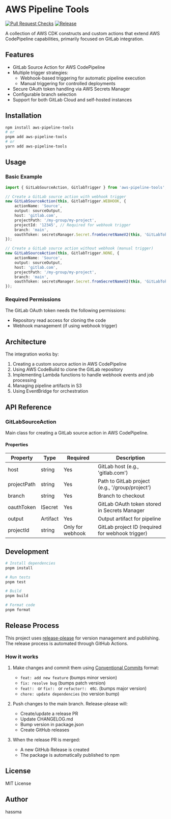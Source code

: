 # AWS Pipeline Tools

[![Pull Request Checks](https://github.com/hassma/cdk-gitlab-codepipeline/actions/workflows/pr.yml/badge.svg?branch=main)](https://github.com/hassma/cdk-gitlab-codepipeline/actions/workflows/pr.yml) [![Release](https://github.com/hassma/cdk-gitlab-codepipeline/actions/workflows/release.yml/badge.svg)](https://github.com/hassma/cdk-gitlab-codepipeline/actions/workflows/release.yml)

A collection of AWS CDK constructs and custom actions that extend AWS CodePipeline capabilities, primarily focused on GitLab integration.

## Features

- GitLab Source Action for AWS CodePipeline
- Multiple trigger strategies:
  - Webhook-based triggering for automatic pipeline execution
  - Manual triggering for controlled deployments
- Secure OAuth token handling via AWS Secrets Manager
- Configurable branch selection
- Support for both GitLab Cloud and self-hosted instances

## Installation

```bash
npm install aws-pipeline-tools
# or
pnpm add aws-pipeline-tools
# or
yarn add aws-pipeline-tools
```

## Usage

### Basic Example

```typescript
import { GitLabSourceAction, GitlabTrigger } from 'aws-pipeline-tools';

// Create a GitLab source action with webhook trigger
new GitLabSourceAction(this, GitlabTrigger.WEBHOOK, {
	actionName: 'Source',
	output: sourceOutput,
	host: 'gitlab.com',
	projectPath: '/my-group/my-project',
	projectId: '12345', // Required for webhook trigger
	branch: 'main',
	oauthToken: secretsManager.Secret.fromSecretNameV2(this, 'GitLabToken', 'gitlab-token'),
});

// Create a GitLab source action without webhook (manual trigger)
new GitLabSourceAction(this, GitlabTrigger.NONE, {
	actionName: 'Source',
	output: sourceOutput,
	host: 'gitlab.com',
	projectPath: '/my-group/my-project',
	branch: 'main',
	oauthToken: secretsManager.Secret.fromSecretNameV2(this, 'GitLabToken', 'gitlab-token'),
});
```

### Required Permissions

The GitLab OAuth token needs the following permissions:

- Repository read access for cloning the code
- Webhook management (if using webhook trigger)

## Architecture

The integration works by:

1. Creating a custom source action in AWS CodePipeline
2. Using AWS CodeBuild to clone the GitLab repository
3. Implementing Lambda functions to handle webhook events and job processing
4. Managing pipeline artifacts in S3
5. Using EventBridge for orchestration

## API Reference

### GitLabSourceAction

Main class for creating a GitLab source action in AWS CodePipeline.

#### Properties

| Property    | Type     | Required         | Description                                      |
| ----------- | -------- | ---------------- | ------------------------------------------------ |
| host        | string   | Yes              | GitLab host (e.g., 'gitlab.com')                 |
| projectPath | string   | Yes              | Path to GitLab project (e.g., '/group/project')  |
| branch      | string   | Yes              | Branch to checkout                               |
| oauthToken  | ISecret  | Yes              | GitLab OAuth token stored in Secrets Manager     |
| output      | Artifact | Yes              | Output artifact for pipeline                     |
| projectId   | string   | Only for webhook | GitLab project ID (required for webhook trigger) |

## Development

```bash
# Install dependencies
pnpm install

# Run tests
pnpm test

# Build
pnpm build

# Format code
pnpm format
```

## Release Process

This project uses [release-please](https://github.com/googleapis/release-please) for version management and publishing. The release process is automated through GitHub Actions.

### How it works

1. Make changes and commit them using [Conventional Commits](https://www.conventionalcommits.org/) format:

    - `feat: add new feature` (bumps minor version)
    - `fix: resolve bug` (bumps patch version)
    - `feat!: ` or `fix!: ` or `refactor!: ` etc. (bumps major version)
    - `chore: update dependencies` (no version bump)

2. Push changes to the main branch. Release-please will:

    - Create/update a release PR
    - Update CHANGELOG.md
    - Bump version in package.json
    - Create GitHub releases

3. When the release PR is merged:
    - A new GitHub Release is created
    - The package is automatically published to npm

## License

MIT License

## Author

hassma
